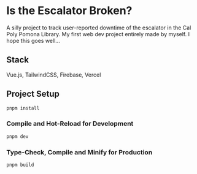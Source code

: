 # Is the Escalator Broken?
A silly project to track user-reported downtime of the escalator in the Cal Poly Pomona Library.
My first web dev project entirely made by myself. I hope this goes well...

## Stack
Vue.js, TailwindCSS, Firebase, Vercel

## Project Setup

```sh
pnpm install
```

### Compile and Hot-Reload for Development

```sh
pnpm dev
```

### Type-Check, Compile and Minify for Production

```sh
pnpm build
```
